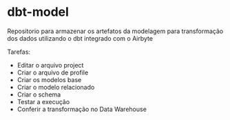 # dbt-model

Repositorio para armazenar os artefatos da modelagem para transformação dos dados utilizando o dbt integrado com o Airbyte

Tarefas:
 - Editar o arquivo project
 - Criar o arquivo de profile
 - Criar os modelos base
 - Criar o modelo relacionado
 - Criar o schema
 - Testar a execução
 - Conferir a transformação no Data Warehouse